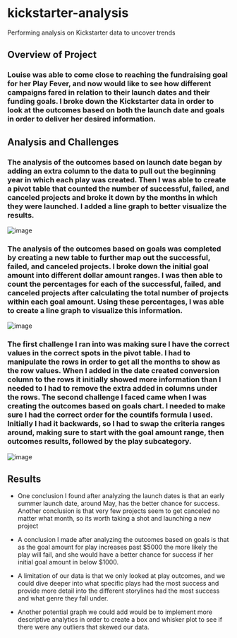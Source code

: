 # kickstarter-analysis
Performing analysis on Kickstarter data to uncover trends
## Overview of Project

### Louise was able to come close to reaching the fundraising goal for her Play Fever, and now would like to see how different campaigns fared in relation to their launch dates and their funding goals. I broke down the Kickstarter data in order to look at the outcomes based on both the launch date and goals in order to deliver her desired information. 

## Analysis and Challenges

### The analysis of the outcomes based on launch date began by adding an extra column to the data to pull out the beginning year in which each play was created. Then I was able to create a pivot table that counted the number of successful, failed, and canceled projects and broke it down by the months in which they were launched. I added a line graph to better visualize the results. 
![image](https://user-images.githubusercontent.com/107015694/174034163-c82763b4-71a4-4f5e-9bb4-b8af69894613.png)

### The analysis of the outcomes based on goals was completed by creating a new table to further map out the successful, failed, and canceled projects. I broke down the initial goal amount into different dollar amount ranges. I was then able to count the percentages for each of the successful, failed, and canceled projects after calculating the total number of projects within each goal amount. Using these percentages, I was able to create a line graph to visualize this information. 
![image](https://user-images.githubusercontent.com/107015694/174034319-3bc00621-88f3-4d60-83ca-42e596e014b1.png)

### The first challenge I ran into was making sure I have the correct values in the correct spots in the pivot table. I had to manipulate the rows in order to get all the months to show as the row values. When I added in the date created conversion column to the rows it initially showed more information than I needed to I had to remove the extra added in columns under the rows. The second challenge I faced came when I was creating the outcomes based on goals chart. I needed to make sure I had the correct order for the countifs formula I used. Initially I had it backwards, so I had to swap the criteria ranges around, making sure to start with the goal amount range, then outcomes results, followed by the play subcategory.
![image](https://user-images.githubusercontent.com/107015694/174034366-cb529364-6593-4b01-bb4f-ec0448b3a968.png)

## Results

- One conclusion I found after analyzing the launch dates is that an early summer launch date, around May, has the better chance for success. Another conclusion is that very few projects seem to get canceled no matter what month, so its worth taking a shot and launching a new project

- A conclusion I made after analyzing the outcomes based on goals is that as the goal amount for play increases past $5000 the more likely the play will fail, and she would have a better chance for success if her initial goal amount in below $1000.

- A limitation of our data is that we only looked at play outcomes, and we could dive deeper into what specific plays had the most success and provide more detail into the different storylines had the most success and what genre they fall under.  

- Another potential graph we could add would be to implement more descriptive analytics in order to create a box and whisker plot to see if there were any outliers that skewed our data. 
